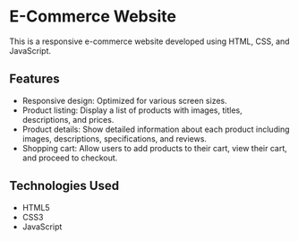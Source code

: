# E-Commerce Website

This is a responsive e-commerce website developed using HTML, CSS, and JavaScript.

## Features

- Responsive design: Optimized for various screen sizes.
- Product listing: Display a list of products with images, titles, descriptions, and prices.
- Product details: Show detailed information about each product including images, descriptions, specifications, and reviews.
- Shopping cart: Allow users to add products to their cart, view their cart, and proceed to checkout.

## Technologies Used

- HTML5
- CSS3
- JavaScript
